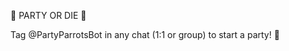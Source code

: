 <!-- People will see this text on the bot's profile page and it will be sent together with a link to your bot when they share it with someone.-->
🦜 PARTY OR DIE 🦜
		
Tag @PartyParrotsBot in any chat (1:1 or group) to start a party! 🥳
